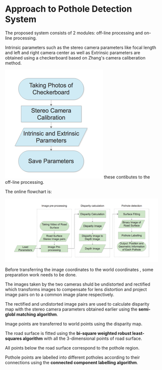 # Approach to Pothole Detection System

The proposed system consists of 2 modules: off-line processing and on-line processing.

Intrinsic parameters such as the stereo camera parameters like focal length and left and right camera center as well as Extrinsic parameters are obtained using a checkerboard based on Zhang's camera caliberation method.

![ap1](ap1.png)
these contibutes to the off-line processing.

The online flowchart is:

![ap2](ap2.png)

Before transferring the image coordinates to the world coordinates , some preparation work needs to be done.

The images taken by the two cameras shuld be undistorted and rectified which transforms images to compensate for lens distortion and project image pairs on to a common image plane respectively.

The rectified and undistorted image pairs are used to calculate disparity map with the stereo camera parameters obtained earlier using the **semi-globl matching algorithm**.

Image points are transferred to world points using the disparity map.

The road surface is fitted using the **bi-square weighted robust least-squares algorithm** with all the 3-dimensional points of road surface.

All points below the road surface correspond to the pothole region.

Pothole points are labelled into different potholes according to their connections using the **connected component labelling algorithm**.